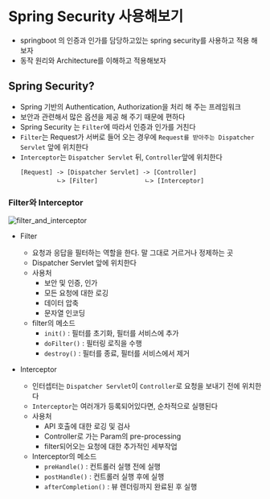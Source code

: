 # Spring Security 사용해보기

- springboot 의 인증과 인가를 담당하고있는 spring security를 사용하고 적용 해 보자
- 동작 원리와 Architecture를 이해하고 적용해보자

## Spring Security?

- Spring 기반의 Authentication, Authorization을 처리 해 주는 프레임워크
- 보안과 관련해서 많은 옵션을 제공 해 주기 때문에 편하다
- Spring Security 는 `Filter`에 따라서 인증과 인가를 거친다
- `Filter`는 Request가 서버로 들어 오는 경우에 `Request를 받아주는 Dispatcher Servlet` 앞에 위치한다
- `Interceptor`는 `Dispatcher Servlet` 뒤, `Controller`앞에 위치한다
    ```text
    [Request] -> [Dispatcher Servlet] -> [Controller]
              ㄴ> [Filter]             ㄴ> [Interceptor]
    ```

### Filter와 Interceptor


![filter_and_interceptor](https://user-images.githubusercontent.com/25498314/194521424-d1d87113-53f6-4f3d-9fef-5be94525fb50.png)

- Filter
    - 요청과 응답을 필터하는 역할을 한다. 말 그대로 거르거나 정제하는 곳
    - Dispatcher Servlet 앞에 위치한다
    - 사용처
        - 보안 및 인증, 인가
        - 모든 요청에 대한 로깅
        - 데이터 압축
        - 문자열 인코딩
    - filter의 메소드
        - `init()` : 필터를 초기화, 필터를 서비스에 추가
        - `doFilter()` : 필터링 로직을 수행
        - `destroy()` : 필터를 종료, 필터를 서비스에서 제거

- Interceptor
    - 인터셉터는 `Dispatcher Servlet`이 `Controller`로 요청을 보내기 전에 위치한다
    - `Interceptor`는 여러개가 등록되어있다면, 순차적으로 실행된다
    - 사용처
        - API 호출에 대한 로깅 및 검사
        - Controller로 가는 Param의 pre-processing
        - filter되어오는 요청에 대한 추가적인 세부작업
    - Interceptor의 메소드
        - `preHandle()` : 컨트롤러 실행 전에 실행
        - `postHandle()` : 컨트롤러 실행 후에 실행
        - `afterCompletion()` : 뷰 렌더링까지 완료된 후 실행

